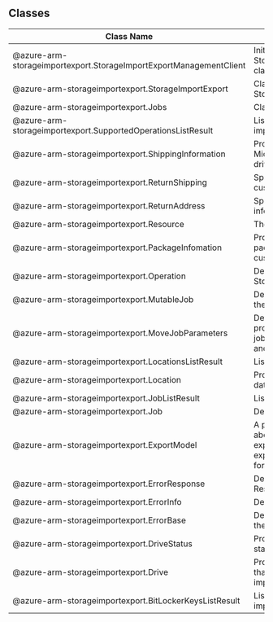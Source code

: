 ## Classes
| Class Name | Description |
|---|---|
| @azure-arm-storageimportexport.StorageImportExportManagementClient |Initializes a new instance of the StorageImportExportManagementClient class.|
| @azure-arm-storageimportexport.StorageImportExport |Class representing a StorageImportExport.|
| @azure-arm-storageimportexport.Jobs |Class representing a Jobs.|
| @azure-arm-storageimportexport.SupportedOperationsListResult |List of supported operations by the import/export resource provider.|
| @azure-arm-storageimportexport.ShippingInformation |Provides information about the Microsoft datacenter to which the drives should be shipped.|
| @azure-arm-storageimportexport.ReturnShipping |Specifies the return carrier and customer's account with the carrier.|
| @azure-arm-storageimportexport.ReturnAddress |Specifies the return address information for the job.|
| @azure-arm-storageimportexport.Resource |The Resource model definition.|
| @azure-arm-storageimportexport.PackageInfomation |Provides information about the package being shipped by the customer to the Microsoft data center.|
| @azure-arm-storageimportexport.Operation |Describes a supported operation by the Storage Import/Export job API.|
| @azure-arm-storageimportexport.MutableJob |Describes the updatable properties of the job|
| @azure-arm-storageimportexport.MoveJobParameters |Defines the parameters that need to be provided for moving an import/export job from one reesource group to another.|
| @azure-arm-storageimportexport.LocationsListResult |List of locations.|
| @azure-arm-storageimportexport.Location |Provides information about an Azure data center location.|
| @azure-arm-storageimportexport.JobListResult |List of import/export jobs.|
| @azure-arm-storageimportexport.Job |Describes an import/export job.|
| @azure-arm-storageimportexport.ExportModel |A property containing information about the blobs to be exported for an export job. This property is required for export jobs, but must not be specified for import jobs.|
| @azure-arm-storageimportexport.ErrorResponse |Describes the model for Error Response.|
| @azure-arm-storageimportexport.ErrorInfo |Describes the error information.|
| @azure-arm-storageimportexport.ErrorBase |Describes the common properties of the Error object|
| @azure-arm-storageimportexport.DriveStatus |Provides information about the drive's status.|
| @azure-arm-storageimportexport.Drive |Provides information about the drive that contains information about the import/export jobs.|
| @azure-arm-storageimportexport.BitLockerKeysListResult |List of BitLocker keys for the specified import/export job.|
